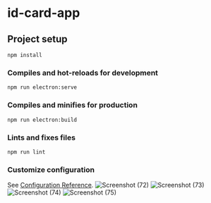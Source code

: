 # id-card-app

## Project setup
```
npm install
```

### Compiles and hot-reloads for development
```
npm run electron:serve
```

### Compiles and minifies for production
```
npm run electron:build
```

### Lints and fixes files
```
npm run lint
```

### Customize configuration
See [Configuration Reference](https://cli.vuejs.org/config/).
![Screenshot (72)](https://user-images.githubusercontent.com/65989103/154515628-beb27466-1c97-497e-9367-e1774d016917.png)
![Screenshot (73)](https://user-images.githubusercontent.com/65989103/154515650-8d69dcae-3ed5-4789-a95a-bd98ad890786.png)
![Screenshot (74)](https://user-images.githubusercontent.com/65989103/154515659-c9b8cf74-0bed-4653-ac42-40ddd4e8f919.png)
![Screenshot (75)](https://user-images.githubusercontent.com/65989103/154515688-48c6b0a6-465f-4a08-b416-d58bd79b91a6.png)
